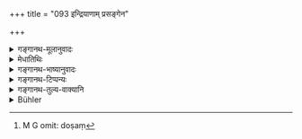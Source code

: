 +++
title = "093 इन्द्रियाणाम् प्रसङ्गेन"

+++

<details><summary>गङ्गानथ-मूलानुवादः</summary>

By attachment to the organs one incurs evil, without doubt; while by subjugating those same he attains success.—(93)
</details>

<details><summary>मेधातिथिः</summary>

[^२८८]:
     M G 1st ed.: niyacchati

**प्रसङ्गस्** तत्परता । तेन हेतुभूतेन **दोषं**[^२८९] दृष्टम् अदृष्टं च **ऋच्छति** प्राप्नोति । नात्र संशयो निश्चितम् एतत् । **संनियम्य** **तानि** इन्द्रियाणि **ततः सिद्धिम्** अभिप्रेतार्थावाप्तिं श्रौतस्मार्तकर्मणाम् अनुष्ठानफलं निःशेषं **गच्छति** प्राप्नोति ॥ २.९३ ॥


[^२८९]:
     M G omit: doṣaṃ
</details>

<details><summary>गङ्गानथ-भाष्यानुवादः</summary>

‘*Attachment*’ means *addiction*; ‘*by*’ this, as the means, one ‘*incurs*’—attains—‘*evil*,’ \[visible\] as well as invisible. There is no doubt in this; it is absolutely certain.

‘*By subjugating these*’—organs—one subsequently ‘*attains success*,’—the attainment of the desired end; *i.e*., he acquires in its entirety all the fruits of the performance of acts enjoined in *Śruti* and in *Smṛti*.—(93)
</details>

<details><summary>गङ्गानथ-टिप्पन्यः</summary>

‘*Doṣam*’—‘Guilt’ (Nārāyaṇa);—‘evil, visible and invisible’—(Medhātithi and Kullūka) *i.e*. misery and sin;—‘evil, in the shape of rebirths’ (Rāghavānanda).

‘*Siddhim*’—‘Success, in the form of the rewards of all acts’ (Medhātithi);—‘final release’ (Nārāyaṇa and Rāghavānanda);—‘all human ends, Final Release and all the rest’ (Govindarāja and Kullūka).
</details>

<details><summary>गङ्गानथ-तुल्य-वाक्यानि</summary>

**(Verses 93-95)  
**

*Dakṣa-smṛti* (7. 12 and 16).—‘He whose mind is addicted to objects
never attains Yoga; therefore the Yogin should make an effort to avoid addiction to objects.’

*Vaśiṣṭha-smṛti* (30.10-11).—‘As one grows old, his hairs fade fade also
his teeth; but longing for life and longing for wealth never fade, even while the man is fading away. That which cannot be avoided by foolish-minded persons, that which does not fade even while the man is fading away, that which is a mortal disease,—such Desire when one renounces, then alone does he attain happiness.’
</details>

<details><summary>Bühler</summary>

093	Through the attachment of his organs (to sensual pleasure) a man doubtlessly will incur guilt; but if he keep them under complete control, he will obtain success (in gaining all his aims).
</details>
